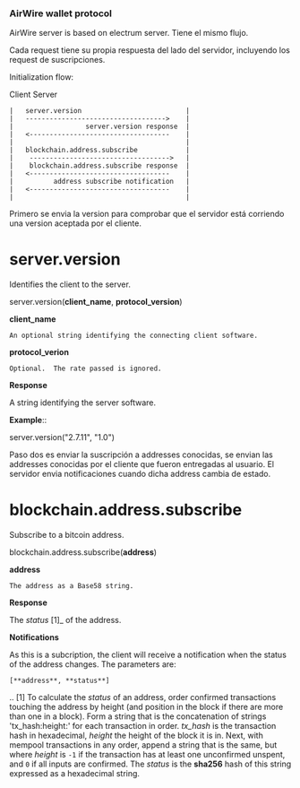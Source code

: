 ### AirWire wallet protocol


AirWire server is based on electrum server. Tiene el mismo flujo.

Cada request tiene su propia respuesta del lado del servidor, incluyendo los request de suscripciones.

Initialization flow:

  Client                                      Server

    |   server.version                          |
    |   ----------------------------------->    |
    |                  server.version response  |
    |   <-----------------------------------    |
    |                                           |
    |   blockchain.address.subscribe            |
    |    ----------------------------------->   |
    |    blockchain.address.subscribe response  |
    |   <-----------------------------------    |
    |          address subscribe notification   |
    |   <-----------------------------------    |
    |                                           |

Primero se envia la version para comprobar que el servidor está corriendo una version aceptada por el cliente.


server.version
==============

Identifies the client to the server.

  server.version(**client_name**, **protocol_version**)

  **client_name**

    An optional string identifying the connecting client software.

  **protocol_verion**

    Optional.  The rate passed is ignored.

**Response**

  A string identifying the server software.

**Example**::

  server.version("2.7.11", "1.0")


Paso dos es enviar la suscripción a addresses conocidas, se envian las addresses conocidas por el cliente que fueron entregadas al usuario.
El servidor envia notificaciones cuando dicha address cambia de estado.

blockchain.address.subscribe
============================

Subscribe to a bitcoin address.

  blockchain.address.subscribe(**address**)

  **address**

    The address as a Base58 string.

**Response**

  The *status* [1]_ of the address.

**Notifications**

  As this is a subcription, the client will receive a notification
  when the status of the address changes.  The parameters are:

    [**address**, **status**]

.. [1] To calculate the *status* of an address, order confirmed
       transactions touching the address by height (and position in
       the block if there are more than one in a block).  Form a
       string that is the concatenation of strings 'tx_hash:height:'
       for each transaction in order.  *tx_hash* is the transaction
       hash in hexadecimal, *height* the height of the block it is in.
       Next, with mempool transactions in any order, append a string
       that is the same, but where *height* is `-1` if the transaction
       has at least one unconfirmed unspent, and `0` if all inputs are
       confirmed.  The *status* is the **sha256** hash of this string
       expressed as a hexadecimal string.

